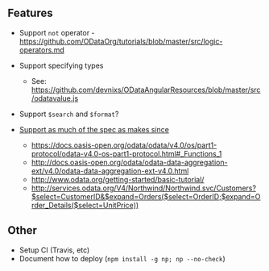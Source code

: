 ## Features
- Support `not` operator - https://github.com/ODataOrg/tutorials/blob/master/src/logic-operators.md
- Support specifying types
  - See: https://github.com/devnixs/ODataAngularResources/blob/master/src/odatavalue.js
- Support `$search` and `$format`?

- [Support as much of the spec as makes since](http://docs.oasis-open.org/odata/odata/v4.0/errata03/os/complete/part2-url-conventions/odata-v4.0-errata03-os-part2-url-conventions-complete.html)
  - https://docs.oasis-open.org/odata/odata/v4.0/os/part1-protocol/odata-v4.0-os-part1-protocol.html#_Functions_1
  - http://docs.oasis-open.org/odata/odata-data-aggregation-ext/v4.0/odata-data-aggregation-ext-v4.0.html
  - http://www.odata.org/getting-started/basic-tutorial/
  - http://services.odata.org/V4/Northwind/Northwind.svc/Customers?$select=CustomerID&$expand=Orders($select=OrderID;$expand=Order_Details($select=UnitPrice))

## Other
- Setup CI (Travis, etc)
- Document how to deploy (`npm install -g np; np --no-check`)
